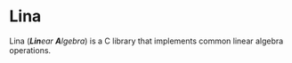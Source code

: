 # Lina
Lina (***Lin**ear **A**lgebra*) is a C library that implements common linear algebra operations.